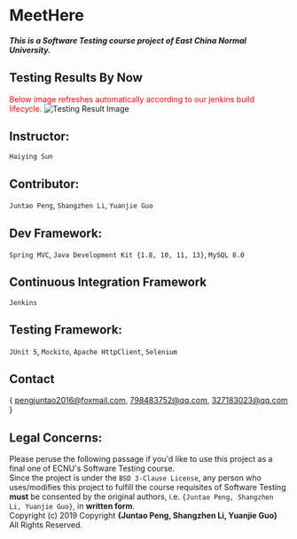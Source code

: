 # MeetHere

<h5>This is a Software Testing course project of East China Normal University.</h5>

## Testing Results By Now
<span style="color:red">Below image refreshes automatically according to our jenkins build lifecycle.</span>
![Testing Result Image](http://47.100.94.44:8080/MeetHereTestingStatistic/img/latest1 "Testing Result Image")

## Instructor:        
`Haiying Sun`
## Contributor:       
`Juntao Peng`, `Shangzhen Li`, `Yuanjie Guo`
## Dev Framework:     
`Spring MVC`, `Java Development Kit {1.8, 10, 11, 13}`, `MySQL 8.0`
## Continuous Integration Framework
`Jenkins`
## Testing Framework:
`JUnit 5`, `Mockito`, `Apache HttpClient`, `Selenium`
## Contact
{ pengjuntao2016@foxmail.com, 798483752@qq.com, 327183023@qq.com }
## Legal Concerns:
Please peruse the following passage if you'd like to use this project as a final one of ECNU's Software Testing course. <br>
Since the project is under the `BSD 3-Clause License`, any person who uses/modifies this project to fulfill the course requisites of Software Testing  **must** be consented by the original authors, i.e. `{Juntao Peng, Shangzhen Li, Yuanjie Guo}`, in **written form**.<br>
Copyright (c) 2019 Copyright **{Juntao Peng, Shangzhen Li, Yuanjie Guo}** All Rights Reserved.
